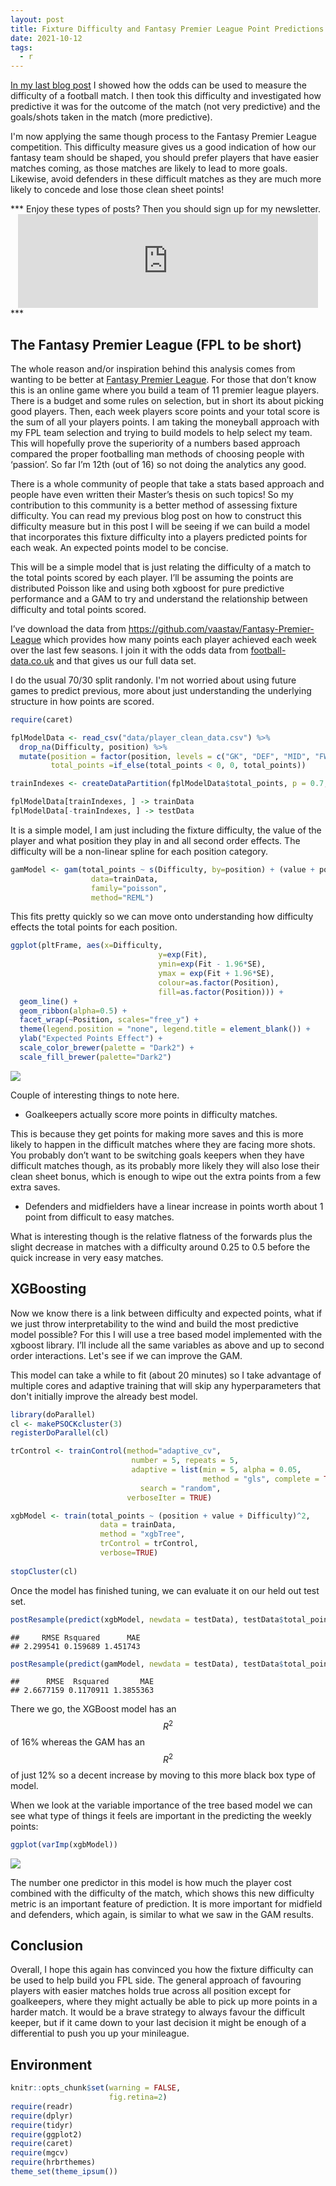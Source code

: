 ```yaml
---
layout: post
title: Fixture Difficulty and Fantasy Premier League Point Predictions
date: 2021-10-12
tags:
  - r
---
```


[In my last blog post](https://dm13450.github.io/2021/09/26/Fixture-Difficulty.html) I showed how the odds can be used to measure the
difficulty of a football match. I then took this difficulty and
investigated how predictive it was for the outcome of the match (not
very predictive) and the goals/shots taken in the match (more
predictive).

I'm now applying the same though process to the Fantasy Premier League
competition. This difficulty measure gives us a good indication of how our fantasy team should be
shaped, you should prefer players that have easier matches coming, as those
matches are likely to lead to more goals. Likewise, avoid defenders in
these difficult matches as they are much more likely to concede and lose
those clean sheet points!

<p></p>
***
Enjoy these types of posts? Then you should sign up for my newsletter. 
<div style="text-align: center;">
<iframe src="https://dm13450.substack.com/embed" width="480"
height="150" style="border:1px solid ##fdfdfd; background:#fdfdfd;"
frameborder="0" scrolling="no"></iframe>
</div>
***
<p></p>

## The Fantasy Premier League (FPL to be short)

The whole reason and/or inspiration behind this analysis comes from
wanting to be better at
[Fantasy Premier League](https://fantasy.premierleague.com/). For
those that don’t know this is an online game where you build a team of
11 premier league players. There is a budget and some rules on
selection, but in short its about picking good players. Then, each
week players score points and your total score is the sum of all your
players points. I am taking the moneyball approach with my FPL team
selection and trying to build models to help select my team. This will hopefully
prove the superiority of a numbers based approach compared the proper
footballing man methods of choosing people with ‘passion’. So far I’m
12th (out of 16) so not doing the analytics any good.

There is a whole community of people that take a stats based approach and
people have even written their Master’s thesis on such topics! So my
contribution to this community is a better method of assessing fixture
difficulty. You can read my previous blog post on how to construct this
difficulty measure but in this post I will be seeing if we can build a
model that incorporates this fixture difficulty into a players
predicted points for each weak. An expected points model to be
concise.

This will be a simple model that is just relating the difficulty of a
match to the total points scored by each player. I’ll be assuming the
points are distributed Poisson like and using both xgboost for pure
predictive performance and a GAM to try and understand the relationship
between difficulty and total points scored.

I’ve download the data from
<https://github.com/vaastav/Fantasy-Premier-League> which provides how
many points each player achieved each week over the last few seasons. I
join it with the odds data from [football-data.co.uk](https://www.football-data.co.uk/)  and that gives us our full data set.

I do the usual 70/30 split randonly. I'm not worried about using
future games to predict previous, more about just understanding the
underlying structure in how points are scored.  

``` r
require(caret)

fplModelData <- read_csv("data/player_clean_data.csv") %>% 
  drop_na(Difficulty, position) %>% 
  mutate(position = factor(position, levels = c("GK", "DEF", "MID", "FWD")),
         total_points =if_else(total_points < 0, 0, total_points)) 

trainIndexes <- createDataPartition(fplModelData$total_points, p = 0.7, list=F)

fplModelData[trainIndexes, ] -> trainData
fplModelData[-trainIndexes, ] -> testData
```

It is a simple model, I am just including the fixture
difficulty, the value of the player and what position they play in and
all second order effects. The difficulty will be a non-linear spline
for each position category. 

``` r
gamModel <- gam(total_points ~ s(Difficulty, by=position) + (value + position)^2, 
                  data=trainData, 
                  family="poisson",
                  method="REML")
```

This fits pretty quickly so we can move onto understanding how
difficulty effects the total points for each position. 

``` r
ggplot(pltFrame, aes(x=Difficulty,
                                 y=exp(Fit),
								 ymin=exp(Fit - 1.96*SE),
								 ymax = exp(Fit + 1.96*SE), 
								 colour=as.factor(Position),
								 fill=as.factor(Position))) + 
  geom_line() + 
  geom_ribbon(alpha=0.5) + 
  facet_wrap(~Position, scales="free_y") + 
  theme(legend.position = "none", legend.title = element_blank()) + 
  ylab("Expected Points Effect") +
  scale_color_brewer(palette = "Dark2") + 
  scale_fill_brewer(palette="Dark2")
```

![](/assets/FixtureDifficultyFPL_files/figure-gfm/unnamed-chunk-4-1.png)

Couple of interesting things to note here.

* Goalkeepers actually score more points in difficulty matches.

This is because they get points for making more saves and this is more likely to happen in the difficult
matches where they are facing more shots. You probably don’t want to
be switching goals keepers when they have difficult matches though, as
its probably more likely they will also lose their clean sheet bonus,
which is enough to wipe out the extra points from a few extra
saves.

* Defenders and midfielders have a linear increase in points
worth about 1 point from difficult to easy matches.

What is interesting though is the relative flatness of the
forwards plus the slight decrease in matches with a difficulty
around 0.25 to 0.5 before the quick increase in very easy matches.

## XGBoosting

Now we know there is a link between difficulty and expected points,
what if we just throw interpretability to the wind and build the most
predictive model possible? For this I will use a tree based model
implemented with the xgboost library. I’ll include all the same
variables as above and up to second order interactions. Let's see if
we can improve the GAM.

This model can take a while to fit (about 20 minutes) so I take
advantage of multiple cores and adaptive training that will skip any
hyperparameters that don't initially improve the already best model. 

``` r
library(doParallel)
cl <- makePSOCKcluster(3)
registerDoParallel(cl)

trControl <- trainControl(method="adaptive_cv",
                           number = 5, repeats = 5,
                           adaptive = list(min = 5, alpha = 0.05, 
                                           method = "gls", complete = TRUE),
                             search = "random", 
                          verboseIter = TRUE)

xgbModel <- train(total_points ~ (position + value + Difficulty)^2, 
                    data = trainData, 
                    method = "xgbTree", 
                    trControl = trControl,
                    verbose=TRUE)
					
stopCluster(cl)
```

Once the model has finished tuning, we can evaluate it on our held out
test set. 

``` r
postResample(predict(xgbModel, newdata = testData), testData$total_points)
```

    ##     RMSE Rsquared      MAE 
    ## 2.299541 0.159689 1.451743

``` r
postResample(predict(gamModel, newdata = testData), testData$total_points)
```

    ##      RMSE  Rsquared       MAE 
    ## 2.6677159 0.1170911 1.3855363

There we go, the XGBoost model has an $$R^2$$ of 16% whereas the GAM has
an $$R^2$$ of just 12% so  a decent increase by moving to this more
black box type of model. 

When we look at the variable importance of the tree based model we can
see what type of things it feels are important in the predicting the
weekly points:

``` r
ggplot(varImp(xgbModel))
```

![](/assets/FixtureDifficultyFPL_files/figure-gfm/unnamed-chunk-7-1.png)

The number one predictor in this model is how much the player cost
combined with the difficulty of the match, which shows this new
difficulty metric is an important feature of prediction. It is more
important for midfield and defenders, which again, is similar to what
we saw in the GAM results. 

## Conclusion

Overall, I hope this again has convinced you how the fixture difficulty
can be used to help build you FPL side. The general approach of
favouring players with easier matches holds true across all position
except for goalkeepers, where they might actually be able to pick up
more points in a harder match. It would be a brave strategy to always
favour the difficult keeper, but if it came down to your last decision it
might be enough of a differential to push you up your minileague.

## Environment

``` r
knitr::opts_chunk$set(warning = FALSE,
                      fig.retina=2)
require(readr)
require(dplyr)
require(tidyr)
require(ggplot2)
require(caret)
require(mgcv)
require(hrbrthemes)
theme_set(theme_ipsum())
```
